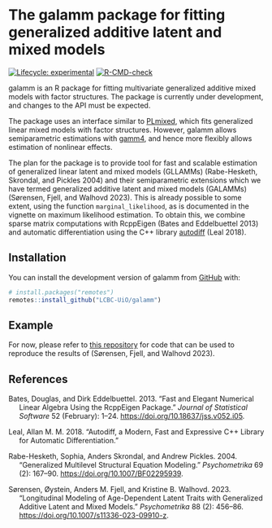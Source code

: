 
<!-- README.md is generated from README.Rmd. Please edit that file -->

# The galamm package for fitting generalized additive latent and mixed models

<!-- badges: start -->

[![Lifecycle:
experimental](https://img.shields.io/badge/lifecycle-experimental-orange.svg)](https://lifecycle.r-lib.org/articles/stages.html#experimental)
[![R-CMD-check](https://github.com/LCBC-UiO/galamm/actions/workflows/R-CMD-check.yaml/badge.svg)](https://github.com/LCBC-UiO/galamm/actions/workflows/R-CMD-check.yaml)
<!-- badges: end -->

galamm is an R package for fitting multivariate generalized additive
mixed models with factor structures. The package is currently under
development, and changes to the API must be expected.

The package uses an interface similar to
[PLmixed](https://cran.r-project.org/package=PLmixed), which fits
generalized linear mixed models with factor structures. However, galamm
allows semiparametric estimations with
[gamm4](https://cran.r-project.org/package=gamm4), and hence more
flexibly allows estimation of nonlinear effects.

The plan for the package is to provide tool for fast and scalable
estimation of generalized linear latent and mixed models (GLLAMMs)
(Rabe-Hesketh, Skrondal, and Pickles 2004) and their semiparametric
extensions which we have termed generalized additive latent and mixed
models (GALAMMs) (Sørensen, Fjell, and Walhovd 2023). This is already
possible to some extent, using the function `marginal_likelihood`, as is
documented in the vignette on maximum likelihood estimation. To obtain
this, we combine sparse matrix computations with RcppEigen (Bates and
Eddelbuettel 2013) and automatic differentiation using the C++ library
[autodiff](https://autodiff.github.io/) (Leal 2018).

## Installation

You can install the development version of galamm from
[GitHub](https://github.com/) with:

``` r
# install.packages("remotes")
remotes::install_github("LCBC-UiO/galamm")
```

## Example

For now, please refer to [this
repository](https://github.com/LCBC-UiO/galamm-scripts) for code that
can be used to reproduce the results of (Sørensen, Fjell, and Walhovd
2023).

## References

<div id="refs" class="references csl-bib-body hanging-indent">

<div id="ref-batesFastElegantNumerical2013" class="csl-entry">

Bates, Douglas, and Dirk Eddelbuettel. 2013. “Fast and Elegant Numerical
Linear Algebra Using the RcppEigen Package.” *Journal of Statistical
Software* 52 (February): 1–24. <https://doi.org/10.18637/jss.v052.i05>.

</div>

<div id="ref-lealAutodiffModernFast2018" class="csl-entry">

Leal, Allan M. M. 2018. “Autodiff, a Modern, Fast and Expressive C++
Library for Automatic Differentiation.”

</div>

<div id="ref-rabe-heskethGeneralizedMultilevelStructural2004"
class="csl-entry">

Rabe-Hesketh, Sophia, Anders Skrondal, and Andrew Pickles. 2004.
“Generalized Multilevel Structural Equation Modeling.” *Psychometrika*
69 (2): 167–90. <https://doi.org/10.1007/BF02295939>.

</div>

<div id="ref-sorensenLongitudinalModelingAgeDependent2023"
class="csl-entry">

Sørensen, Øystein, Anders M. Fjell, and Kristine B. Walhovd. 2023.
“Longitudinal Modeling of Age-Dependent Latent Traits with Generalized
Additive Latent and Mixed Models.” *Psychometrika* 88 (2): 456–86.
<https://doi.org/10.1007/s11336-023-09910-z>.

</div>

</div>
